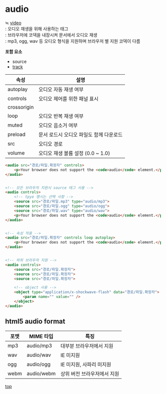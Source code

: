 # audio
≒ [video](./video.md)      
: 오디오 재생을 위해 사용하는 태그  
: 브라우저에 코덱을 내장시켜 문서에서 오디오 재생       
: mp3, ogg, wav 등 오디오 형식을 지원하며 브라우저 별 지원 코덱이 다름   


**포함 요소**
- source
- [track](./track.md)


속성 | 설명
---|---
autoplay | 오디오 자동 재생 여부
controls | 오디오 제어를 위한 패널 표시
crossorigin |
loop     | 오디오 반복 재생 여부
muted    | 오디오 음소거 여부  
preload  | 문서 로드시 오디오 파일도 함께 다운로드 
src      | 오디오 경로
volume   | 오디오 재생 볼륨 설정 (0.0 ~ 1.0)


```html
<audio src="경로/파일.확장자" controls>
    <p>Your browser does not support the <code>audio</code> element.</p>
</audio>


<!-- 모든 브라우저 지원시 source 태그 사용 -->
<audio controls>
    <!-- tpye 명시는 선택 사항 -->
    <source src="경로/파일.mp3" type="audio/mp3">
    <source src="경로/파일.ogg" type="audio/ogg">
    <source src="경로/파일.wav" type="audio/wav">
    <p>Your browser does not support the <code>audio</code> element.</p>
</audio>


<!-- 속성 적용 -->
<audio src="경로/파일.확장자" controls loop autoplay>    
    <p>Your browser does not support the <code>audio</code> element.</p>
</audio>


<!-- 하위 브라우저 지원 -->
<audio controls>
    <source src="경로/파일.확장자">
    <source src="경로/파일.확장자">
    <source src="경로/파일.확장자">

    <!-- object 사용 -->
    <object type="application/x-shockwave-flash" data="경로/파일.확장자">
        <param name="" value="" />
    </object>
</audio>
```



## html5 audio format


포맷 | MIME 타입 | 특징
---|---|---
mp3  | audio/mp3  | 대부분 브라우저에서 지원  
wav  | audio/wav  | IE 미지원
ogg  | audio/ogg  | IE 미지원, 사파리 미지원  
webm | audio/webm | 상위 버전 브라우저에서 지원  




[top](#)
